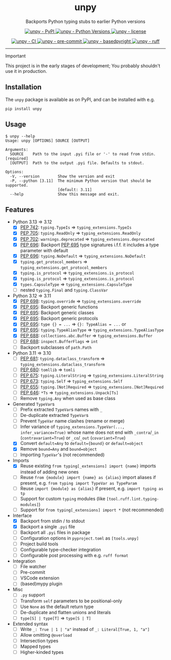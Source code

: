 <h1 align="center">unpy</h1>

<p align="center">
    Backports Python typing stubs to earlier Python versions
</p>

<p align="center">
    <a href="https://pypi.org/project/unpy/">
        <img
            alt="unpy - PyPI"
            src="https://img.shields.io/pypi/v/unpy?style=flat&color=olive"
        />
    </a>
    <a href="https://github.com/jorenham/unpy">
        <img
            alt="unpy - Python Versions"
            src="https://img.shields.io/pypi/pyversions/unpy?style=flat"
        />
    </a>
    <a href="https://github.com/jorenham/unpy">
        <img
            alt="unpy - license"
            src="https://img.shields.io/github/license/jorenham/unpy?style=flat"
        />
    </a>
</p>
<p align="center">
    <a href="https://github.com/jorenham/unpy/actions?query=workflow%3ACI">
        <img
            alt="unpy - CI"
            src="https://github.com/jorenham/unpy/workflows/CI/badge.svg"
        />
    </a>
    <!-- TODO -->
    <a href="https://github.com/pre-commit/pre-commit">
        <img
            alt="unpy - pre-commit"
            src="https://img.shields.io/badge/pre--commit-enabled-teal?logo=pre-commit"
        />
    </a>
    <!-- <a href="https://github.com/KotlinIsland/basedmypy">
        <img
            alt="unpy - basedmypy"
            src="https://img.shields.io/badge/basedmypy-checked-fd9002"
        />
    </a> -->
    <a href="https://detachhead.github.io/basedpyright">
        <img
            alt="unpy - basedpyright"
            src="https://img.shields.io/badge/basedpyright-checked-42b983"
        />
    </a>
    <a href="https://github.com/astral-sh/ruff">
        <img
            alt="unpy - ruff"
            src="https://img.shields.io/endpoint?url=https://raw.githubusercontent.com/astral-sh/ruff/main/assets/badge/v2.json"
        />
    </a>
</p>

---

> [!IMPORTANT]
> This project is in the early stages of development;
> You probably shouldn't use it in production.
>
## Installation

The `unpy` package is available as on PyPI, and can be installed with e.g.

```shell
pip install unpy
```

## Usage

```console
$ unpy --help
Usage: unpy [OPTIONS] SOURCE [OUTPUT]

Arguments:
  SOURCE    Path to the input .pyi file or '-' to read from stdin.  [required]
  [OUTPUT]  Path to the output .pyi file. Defaults to stdout.

Options:
  -V, --version        Show the version and exit
  -P, --python [3.11]  The minimum Python version that should be supported.
                       [default: 3.11]
  --help               Show this message and exit.
```

## Features

- Python 3.13 => 3.12
    - [x] [PEP 742][PEP742]: `typing.TypeIs` => `typing_extensions.TypeIs`
    - [x] [PEP 705][PEP705]: `typing.ReadOnly` => `typing_extensions.ReadOnly`
    - [x] [PEP 702][PEP702]: `warnings.deprecated` => `typing_extensions.deprecated`
    - [x] [PEP 696][PEP696]: Backport [PEP 695][PEP695] type signatures i.f.f. it
    includes a type parameter with default
    - [x] [PEP 696][PEP696]: `typing.NoDefault` => `typing_extensions.NoDefault`
    - [x] `typing.get_protocol_members` => `typing_extensions.get_protocol_members`
    - [x] `typing.is_protocol` => `typing_extensions.is_protocol`
    - [x] `typing.is_protocol` => `typing_extensions.is_protocol`
    - [x] `types.CapsuleType` => `typing_extensions.CapsuleType`
    - [ ] nested `typing.Final` and `typing.ClassVar`
- Python 3.12 => 3.11
    - [x] [PEP 698][PEP698]: `typing.override` => `typing_extensions.override`
    - [x] [PEP 695][PEP695]: Backport generic functions
    - [x] [PEP 695][PEP695]: Backport generic classes
    - [x] [PEP 695][PEP695]: Backport generic protocols
    - [x] [PEP 695][PEP695]: `type {} = ...` => `{}: TypeAlias = ...` or
    - [x] [PEP 695][PEP695]: `typing.TypeAliasType` => `typing_extensions.TypeAliasType`
    - [x] [PEP 688][PEP688]: `collections.abc.Buffer` => `typing_extensions.Buffer`
    - [ ] [PEP 688][PEP688]: `inspect.BufferFlags` => `int`
    - [ ] Backport subclasses of `path.Path`
- Python 3.11 => 3.10
    - [ ] [PEP 681][PEP681]: `typing.dataclass_transform` =>
    `typing_extensions.dataclass_transform`
    - [ ] [PEP 680][PEP680]: `tomllib` => `tomli`
    - [ ] [PEP 675][PEP675]: `typing.LiteralString` => `typing_extensions.LiteralString`
    - [ ] [PEP 673][PEP673]: `typing.Self` => `typing_extensions.Self`
    - [ ] [PEP 655][PEP655]: `typing.[Not]Required` => `typing_extensions.[Not]Required`
    - [ ] [PEP 646][PEP646]: `*Ts` => `typing_extensions.Unpack[Ts]`
    - [ ] Remove `typing.Any` when used as base class
- Generated `TypeVar`s
    - [ ] Prefix extracted `TypeVar`s names with `_`
    - [ ] De-duplicate extracted `TypeVar`s
    - [ ] Prevent `TypeVar` name clashes (rename or merge)
    - [ ] Infer variance of `typing_extensions.TypeVar(..., infer_variance=True)` whose
      name does not end with `_contra`/`_in` (`contravariant=True`) or `_co`/`_out`
      (`covariant=True`)
    - [x] Convert `default=Any` to `default={bound}` or `default=object`
    - [x] Remove `bound=Any` and `bound=object`
    - [ ] Importing `TypeVar`'s (not recommended)
- Imports
    - [x] Reuse existing `from typing[_extensions] import {name}` imports instead of
    adding new ones
    - [ ] Reuse `from {module} import {name} as {alias}` import aliases if present, e.g.
    `from typing import TypeVar as TypeParam`
    - [ ] Reuse `import {module} as {alias}` if present, e.g. `import typing as tp`
    - [ ] Support for custom `typing` modules (like `[tool.ruff.lint.typing-modules]`)
    - [ ] Support for `from typing[_extensions] import *` (not recommended)
- Interface
    - [x] Backport from stdin / to stdout
    - [x] Backport a single `.pyi` file
    - [ ] Backport all `.pyi` files in package
    - [ ] Configuration options in `pyproject.toml` as `[tools.unpy]`
    - [ ] Project build tools
    - [ ] Configurable type-checker integration
    - [ ] Configurable post processing with e.g. `ruff format`
- Integration
    - [ ] File watcher
    - [ ] Pre-commit
    - [ ] VSCode extension
    - [ ] (based)mypy plugin
- Misc
    - [ ] `.py` support
    - [ ] Transform `self` parameters to be positional-only
    - [ ] Use `None` as the default return type
    - [ ] De-duplicate and flatten unions and literals
    - [ ] `type[S] | type[T]` => `type[S | T]`
- Extended syntax
    - [ ] Write `_: True | 1 | "a"` instead of `_: Literal[True, 1, "a"]`
    - [ ] Allow omitting `@overload`
    - [ ] Intersection types
    - [ ] Mapped types
    - [ ] Higher-kinded types

[PEP646]: https://peps.python.org/pep-0646/
[PEP655]: https://peps.python.org/pep-0655/
[PEP673]: https://peps.python.org/pep-0673/
[PEP675]: https://peps.python.org/pep-0675/
[PEP680]: https://peps.python.org/pep-0680/
[PEP681]: https://peps.python.org/pep-0681/
[PEP688]: https://peps.python.org/pep-0688/
[PEP695]: https://peps.python.org/pep-0695/
[PEP696]: https://peps.python.org/pep-0696/
[PEP698]: https://peps.python.org/pep-0698/
[PEP702]: https://peps.python.org/pep-0702/
[PEP705]: https://peps.python.org/pep-0705/
[PEP742]: https://peps.python.org/pep-0705/
